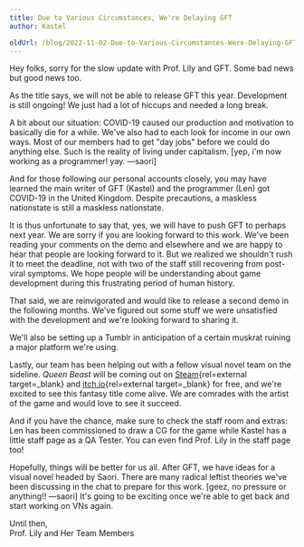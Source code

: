 ```yaml
---
title: Due to Various Circumstances, We're Delaying GFT
author: Kastel

oldUrl: /blog/2022-11-02-Due-to-Various-Circumstances-Were-Delaying-GFT.html
---
```


Hey folks, sorry for the slow update with Prof. Lily and GFT. Some bad news but good news too.

As the title says, we will not be able to release GFT this year. Development is still ongoing! We just had a lot of hiccups and needed a long break.

A bit about our situation: COVID-19 caused our production and motivation to basically die for a while. We've also had to each look for income in our own ways. Most of our members had to get "day jobs" before we could do anything else. Such is the reality of living under capitalism. [yep, i'm now working as a programmer! yay. —saori]

And for those following our personal accounts closely, you may have learned the main writer of GFT (Kastel) and the programmer (Len) got COVID-19 in the United Kingdom. Despite precautions, a maskless nationstate is still a maskless nationstate.

It is thus unfortunate to say that, yes, we will have to push GFT to perhaps next year. We are sorry if you are looking forward to this work. We've been reading your comments on the demo and elsewhere and we are happy to hear that people are looking forward to it. But we realized we shouldn't rush it to meet the deadline, not with two of the staff still recovering from post-viral symptoms. We hope people will be understanding about game development during this frustrating period of human history.

That said, we are reinvigorated and would like to release a second demo in the following months. We've figured out some stuff we were unsatisfied with the development and we're looking forward to sharing it.

We'll also be setting up a Tumblr in anticipation of a certain muskrat ruining a major platform we're using.

Lastly, our team has been helping out with a fellow visual novel team on the sideline. <cite>Queen Beast</cite> will be coming out on [Steam](https://store.steampowered.com/app/2078290){rel=external target=_blank} and [itch.io](https://envelopevn.itch.io/queen-beast){rel=external target=_blank} for free, and we're excited to see this fantasy title come alive. We are comrades with the artist of the game and would love to see it succeed.

And if you have the chance, make sure to check the staff room and extras: Len has been commissioned to draw a CG for the game while Kastel has a little staff page as a QA Tester. You can even find Prof. Lily in the staff page too!

Hopefully, things will be better for us all. After GFT, we have ideas for a visual novel headed by Saori. There are many radical leftist theories we've been discussing in the chat to prepare for this work. [geez, no pressure or anything!! —saori] It's going to be exciting once we're able to get back and start working on VNs again.

Until then,<br>Prof. Lily and Her Team Members
